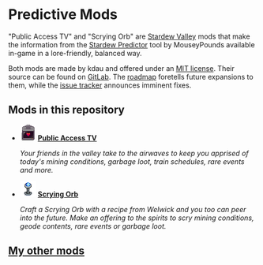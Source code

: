 # Predictive Mods

"Public Access TV" and "Scrying Orb" are [Stardew Valley](http://stardewvalley.net/) mods that make the information from the [Stardew Predictor](https://mouseypounds.github.io/stardew-predictor/) tool by MouseyPounds available in-game in a lore-friendly, balanced way.

Both mods are made by kdau and offered under an [MIT license](LICENSE). Their source can be found on [GitLab](https://gitlab.com/kdau/predictivemods). The [roadmap](ROADMAP.md) foretells future expansions to them, while the [issue tracker](https://gitlab.com/kdau/predictivemods/-/issues) announces imminent fixes.

## Mods in this repository

* ![[icon]](PublicAccessTV/assets/icon.png) **[Public Access TV](PublicAccessTV)**

	*Your friends in the valley take to the airwaves to keep you apprised of today's mining conditions<!-- TODO: , shopping opportunities -->, garbage loot, train schedules, rare events and more.*

* ![[icon]](ScryingOrb/assets/icon.png) **[Scrying Orb](ScryingOrb)**

	*Craft a Scrying Orb with a recipe from Welwick and you too can peer into the future. Make an offering to the spirits to scry mining conditions, geode contents, rare events<!-- TODO: , shopping opportunities --> or garbage loot.*

## [My other mods](https://kdau.gitlab.io)
